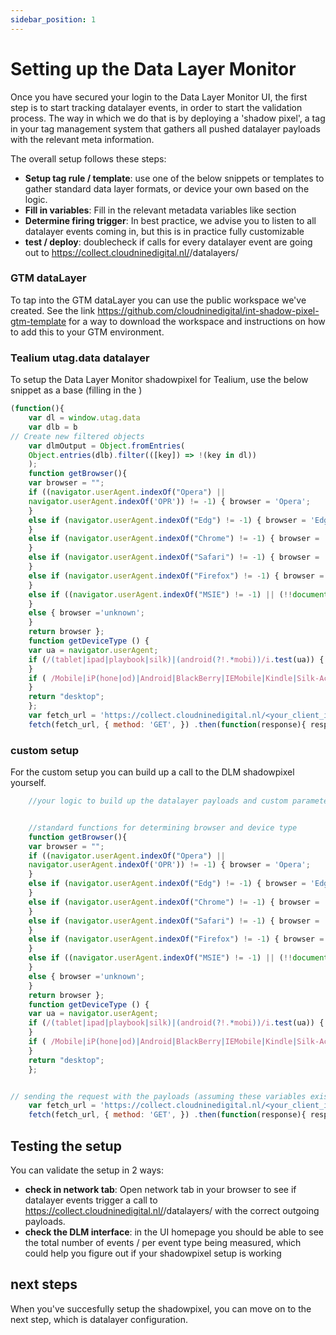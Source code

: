 ```yaml
---
sidebar_position: 1
---
```


# Setting up the Data Layer Monitor

Once you have secured your login to the Data Layer Monitor UI, the first step is to start tracking datalayer events, in order to start the validation process. The way in which we do that is by deploying a 'shadow pixel', a tag in your tag management system that gathers all pushed datalayer payloads with the relevant meta information. 

The overall setup follows these steps: 
- **Setup tag rule / template**: use one of the below snippets or templates to gather standard data layer formats, or device your own based on the logic. 
- **Fill in variables**: Fill in the relevant metadata variables like section
- **Determine firing trigger**: In best practice, we advise you to listen to all datalayer events coming in, but this is in practice fully customizable
- **test / deploy**: doublecheck if calls for every datalayer event are going out to https://collect.cloudninedigital.nl/<yourdomain>/datalayers/ 

### GTM dataLayer

To tap into the GTM dataLayer you can use the public workspace we've created. See the link https://github.com/cloudninedigital/int-shadow-pixel-gtm-template for a way to download the workspace and instructions on how to add this to your GTM environment.  

### Tealium utag.data datalayer

To setup the Data Layer Monitor shadowpixel for Tealium, use the below snippet as a base (filling in the <placeholders>)

```javascript
(function(){
    var dl = window.utag.data
    var dlb = b
// Create new filtered objects
    var dlmOutput = Object.fromEntries(
    Object.entries(dlb).filter(([key]) => !(key in dl))
    );
    function getBrowser(){
    var browser = "";
    if ((navigator.userAgent.indexOf("Opera") ||
    navigator.userAgent.indexOf('OPR')) != -1) { browser = 'Opera';
    }
    else if (navigator.userAgent.indexOf("Edg") != -1) { browser = 'Edge';
    }
    else if (navigator.userAgent.indexOf("Chrome") != -1) { browser = 'Chrome';
    }
    else if (navigator.userAgent.indexOf("Safari") != -1) { browser = 'Safari';
    }
    else if (navigator.userAgent.indexOf("Firefox") != -1) { browser = 'Firefox';
    }
    else if ((navigator.userAgent.indexOf("MSIE") != -1) || (!!document.documentMode == true)) { browser = 'IE';
    }
    else { browser ='unknown';
    }
    return browser };
    function getDeviceType () {
    var ua = navigator.userAgent;
    if (/(tablet|ipad|playbook|silk)|(android(?!.*mobi))/i.test(ua)) { return "tablet";
    }
    if ( /Mobile|iP(hone|od)|Android|BlackBerry|IEMobile|Kindle|Silk-Accelerated|(hpw|web)OS|Opera M(obi|ini)/.test( ua ) ) { return "mobile";
    }
    return "desktop";
    };
    var fetch_url = 'https://collect.cloudninedigital.nl/<your_client_id>/datalayers/?event=' + dl.tealium_event + "&domain=pvhb2b_<country>&section="+ <yourlogicforsection> + "&url=" + encodeURIComponent(window.location.toString().replace(window.location.search, "")) + "&device_type=" + getDeviceType() + "&browser=" + getBrowser() + "&datalayer_payload=" + encodeURIComponent(JSON.stringify(dlmOutput))
    fetch(fetch_url, { method: 'GET', }) .then(function(response){ response.json()}) })();
```

### custom setup

For the custom setup you can build up a call to the DLM shadowpixel yourself. 

```javascript
    //your logic to build up the datalayer payloads and custom parameters of the endpoint url


    //standard functions for determining browser and device type
    function getBrowser(){
    var browser = "";
    if ((navigator.userAgent.indexOf("Opera") ||
    navigator.userAgent.indexOf('OPR')) != -1) { browser = 'Opera';
    }
    else if (navigator.userAgent.indexOf("Edg") != -1) { browser = 'Edge';
    }
    else if (navigator.userAgent.indexOf("Chrome") != -1) { browser = 'Chrome';
    }
    else if (navigator.userAgent.indexOf("Safari") != -1) { browser = 'Safari';
    }
    else if (navigator.userAgent.indexOf("Firefox") != -1) { browser = 'Firefox';
    }
    else if ((navigator.userAgent.indexOf("MSIE") != -1) || (!!document.documentMode == true)) { browser = 'IE';
    }
    else { browser ='unknown';
    }
    return browser };
    function getDeviceType () {
    var ua = navigator.userAgent;
    if (/(tablet|ipad|playbook|silk)|(android(?!.*mobi))/i.test(ua)) { return "tablet";
    }
    if ( /Mobile|iP(hone|od)|Android|BlackBerry|IEMobile|Kindle|Silk-Accelerated|(hpw|web)OS|Opera M(obi|ini)/.test( ua ) ) { return "mobile";
    }
    return "desktop";
    };


// sending the request with the payloads (assuming these variables exist)
    var fetch_url = 'https://collect.cloudninedigital.nl/<your_client_id>/datalayers/?event=' + <yourlogictodeterminetheevent> + "&domain= + "<yourdomainname>+ "&section="+ <your logic for section> + "&url=" + encodeURIComponent(window.location.toString().replace(window.location.search, "")) + "&device_type=" + getDeviceType() + "&browser=" + getBrowser() + "&datalayer_payload=" + encodeURIComponent(JSON.stringify(<yourdatalayerpayload>))
    fetch(fetch_url, { method: 'GET', }) .then(function(response){ response.json()})

```




## Testing the setup

You can validate the setup in 2 ways: 
- **check in network tab**:  Open network tab in your browser to see if datalayer events trigger a call to https://collect.cloudninedigital.nl/<yourdomain>/datalayers/ with the correct outgoing payloads. 
- **check the DLM interface**: in the UI homepage you should be able to see the total number of events / per event type being measured, which could help you figure out if your shadowpixel setup is working


## next steps

When you've succesfully setup the shadowpixel, you can move on to the next step, which is datalayer configuration. 